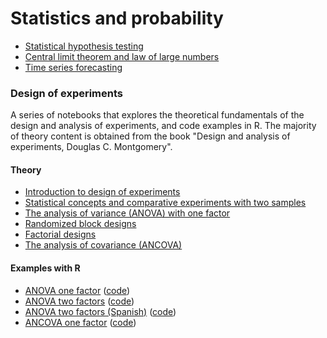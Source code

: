 # Statistics and probability

- [Statistical hypothesis testing](https://nbviewer.jupyter.org/github/victorviro/Statistics-and-probability/blob/master/Statistical_hypothesis_tests_in_Python.ipynb)
- [Central limit theorem and law of large numbers](https://nbviewer.jupyter.org/github/victorviro/Statistics-and-probability/blob/master/Central_limit_theorem_and_law_of_large_numbers.ipynb)
- [Time series forecasting](https://nbviewer.jupyter.org/github/victorviro/Statistics-and-probability/blob/master/Time_series_forecasting.ipynb)

### Design of experiments

A series of notebooks that explores the theoretical fundamentals of the design and analysis of experiments, and code examples in R. 
The majority of theory content is obtained from the book "Design and analysis of experiments, Douglas C. Montgomery".
#### Theory

- [Introduction to design of experiments](https://github.com/victorviro/design_of_experiments/blob/master/1_design_of_experiments_introduction.ipynb)
- [Statistical concepts and comparative experiments with two samples](https://github.com/victorviro/design_of_experiments/blob/master/2_design_of_experiments_comparative_experiments.ipynb)
- [The analysis of variance (ANOVA) with one factor](https://github.com/victorviro/design_of_experiments/blob/master/3_design_of_experiments_single_factor.ipynb)
- [Randomized block designs](https://github.com/victorviro/design_of_experiments/blob/master/4_design_of_experiments_randomized_blocks.ipynb)
- [Factorial designs](https://github.com/victorviro/design_of_experiments/blob/master/5_design_of_experiments_factorial_designs.ipynb)
- [The analysis of covariance (ANCOVA)](https://github.com/victorviro/design_of_experiments/blob/master/6_design_experiments_analysis_covariance.ipynb)

#### Examples with R

- [ANOVA one factor](https://rpubs.com/Victorviro/606621) ([code](https://github.com/victorviro/design_of_experiments/blob/master/example_code_anova_1factor.Rmd))
- [ANOVA two factors](https://rpubs.com/Victorviro/607207) ([code](https://github.com/victorviro/design_of_experiments/blob/master/example_code_anova_2_factors.Rmd))
- [ANOVA two factors (Spanish)](https://github.com/victorviro/design_of_experiments/blob/master/trabajo-anova-2-factors.pdf) ([code](https://github.com/victorviro/design_of_experiments/blob/master/trabajo-anova-2-factors.Rmd))
- [ANCOVA one factor](https://rpubs.com/Victorviro/607955) ([code](https://github.com/victorviro/design_of_experiments/blob/master/example_code_ancova_1_factor.Rmd))



